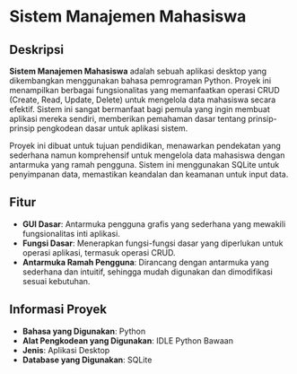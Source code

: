 # Sistem Manajemen Mahasiswa

## Deskripsi
**Sistem Manajemen Mahasiswa** adalah sebuah aplikasi desktop yang dikembangkan menggunakan bahasa pemrograman Python. Proyek ini menampilkan berbagai fungsionalitas yang memanfaatkan operasi CRUD (Create, Read, Update, Delete) untuk mengelola data mahasiswa secara efektif. Sistem ini sangat bermanfaat bagi pemula yang ingin membuat aplikasi mereka sendiri, memberikan pemahaman dasar tentang prinsip-prinsip pengkodean dasar untuk aplikasi sistem.

Proyek ini dibuat untuk tujuan pendidikan, menawarkan pendekatan yang sederhana namun komprehensif untuk mengelola data mahasiswa dengan antarmuka yang ramah pengguna. Sistem ini menggunakan SQLite untuk penyimpanan data, memastikan keandalan dan keamanan untuk input data.

## Fitur
- **GUI Dasar**: Antarmuka pengguna grafis yang sederhana yang mewakili fungsionalitas inti aplikasi.
- **Fungsi Dasar**: Menerapkan fungsi-fungsi dasar yang diperlukan untuk operasi aplikasi, termasuk operasi CRUD.
- **Antarmuka Ramah Pengguna**: Dirancang dengan antarmuka yang sederhana dan intuitif, sehingga mudah digunakan dan dimodifikasi sesuai kebutuhan.

## Informasi Proyek
- **Bahasa yang Digunakan**: Python
- **Alat Pengkodean yang Digunakan**: IDLE Python Bawaan
- **Jenis**: Aplikasi Desktop
- **Database yang Digunakan**: SQLite

